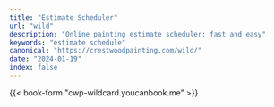 ```yaml
---
title: "Estimate Scheduler"
url: "wild"
description: "Online painting estimate scheduler: fast and easy"
keywords: "estimate schedule"
canonical: "https://crestwoodpainting.com/wild/"
date: "2024-01-19"
index: false
---
```


{{< book-form "cwp-wildcard.youcanbook.me" >}}
